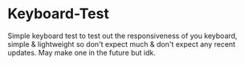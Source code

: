 # Keyboard-Test

Simple keyboard test to test out the responsiveness of you keyboard, simple & lightweight so don't expect much & don't expect any recent updates.
May make one in the future but idk.
